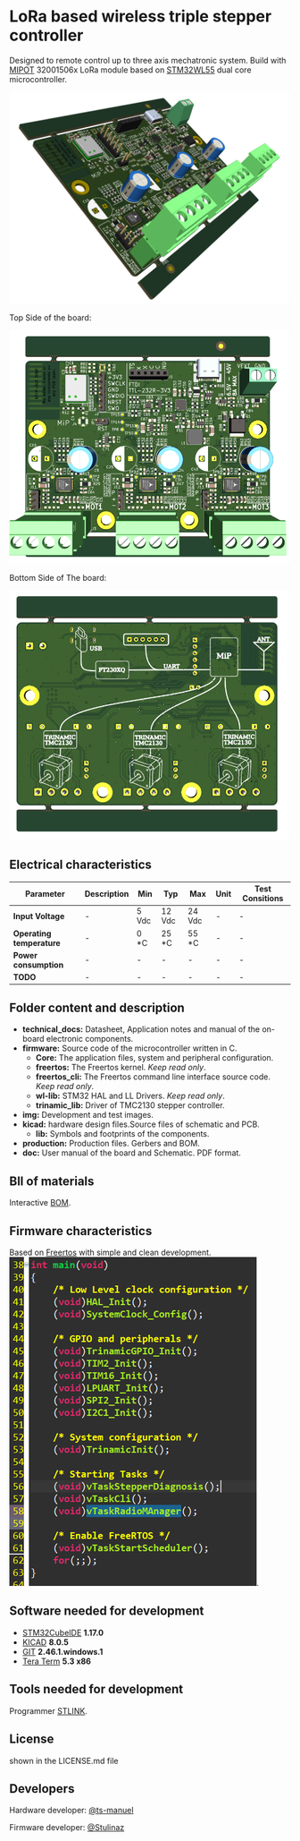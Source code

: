 <!-- For .md file development refers to https://docs.github.com/en -->
# LoRa based wireless triple stepper controller

Designed to remote control up to three axis mechatronic system.
Build with [MIPOT](https://www.mipot.com) 32001506x LoRa module based on 
[STM32WL55](https://www.st.com/en/microcontrollers-microprocessors/stm32wl55cc.html) dual core microcontroller.

![img0](https://github.com/Stulinaz/LoRa-based-triple-stepper-board/blob/master/img/tmc2130_mip_HWREV1_ISO.png)

Top Side of the board:

![img1](https://github.com/Stulinaz/LoRa-based-triple-stepper-board/blob/master/img/tmc2130_mip_HWREV1_TOP.png)

Bottom Side of The board:

![img2](https://github.com/Stulinaz/LoRa-based-triple-stepper-board/blob/master/img/tmc2130_mip_HWREV1_BOT.png)


## Electrical characteristics

| Parameter                | Description | Min     | Typ     | Max     |  Unit            | Test Consitions |    
| ---                      |    ---      | ---     | ---     | ---     | ---              | ---             |   
|**Input Voltage**         | -           | 5 Vdc   | 12 Vdc  | 24 Vdc  | -                | -               |   
|**Operating temperature** | -           | 0 \*C   | 25 \*C  | 55 \*C  | -                | -               |
|**Power consumption**     | -           | -       | -       | -       | -                | -               |
|**TODO**                  | -           | -       | -       | -       | -                | -               |


## Folder content and description

- **technical_docs:** Datasheet, Application notes and manual of the on-board electronic components.
- **firmware:** Source code of the microcontroller written in C.
	- **Core:** The application files, system and peripheral configuration.
	- **freertos:** The Freertos kernel. *Keep read only*.
	- **freertos_cli:** The Freertos command line interface source code. *Keep read only*.
	- **wl-lib:** STM32 HAL and LL Drivers. *Keep read only*.
	- **trinamic_lib:** Driver of TMC2130 stepper controller.
- **img:** Development and test images.
- **kicad:** hardware design files.Source files of schematic and PCB.
	- **lib:** Symbols and footprints of the components.
- **production:** Production files. Gerbers and BOM.
- **doc:**  User manual of the board and Schematic. PDF format.


## Bll of materials

Interactive [BOM](https://github.com/Stulinaz/LoRa-based-triple-stepper-board/blob/master/production/ibom.html).


## Firmware characteristics

Based on [Freertos](https://www.freertos.org) with simple and clean development.
![img3](https://github.com/Stulinaz/LoRa-based-triple-stepper-board/blob/master/img/fw_freertos.png).


## Software needed for development

- [STM32CubeIDE](https://www.st.com/en/development-tools/stm32cubeide.html) **1.17.0**
- [KICAD](https://www.kicad.org/) **8.0.5**
- [GIT](https://git-scm.com/) **2.46.1.windows.1**
- [Tera Term](https://teratermproject.github.io/index-en.html) **5.3 x86**


## Tools needed for development

Programmer [STLINK](https://www.st.com/en/development-tools/st-link-v2.html).


## License

shown in the LICENSE.md file


## Developers

Hardware developer: [@ts-manuel](https://github.com/ts-manuel)

Firmware developer: [@Stulinaz](https://github.com/Stulinaz)